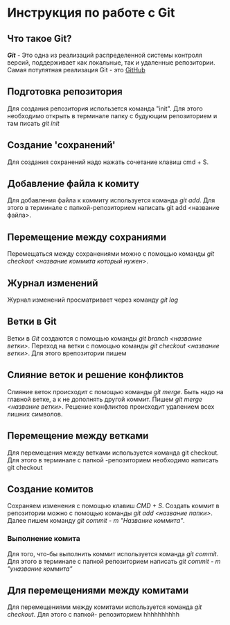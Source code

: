 # Инструкция по работе с Git

## Что такое Git?

**_Git_** - Это одна из реализаций распределенной системы контроля версий, поддерживает как локальные, так и удаленные репозитории.
Самая потулятная реализация Git - это [GitHub](https://github.com)

## Подготовка репозитория

Для создания репозитория использется команда "init". Для этого необходимо открыть в терминале папку с будующим репозиторием и там писать _git init_

## Создание 'сохранений'

Для создания сохранений надо нажать сочетание клавиш cmd + S.

## Добавление файла к комиту

Для добавления файла к коммиту используется команда _git add_. Для этого в терминале с папкой-репозиторием написать git add <название файла>.

## Перемещение между сохраниями

Перемещаться между сохранениями можно с помощью команды _git checkout <название коммита который нужен>_.

## Журнал изменений

Журнал изменений просматривает через команду _git log_

## Ветки в Git

Ветки в _Git_ создаются с помощью команды _git branch <название ветки>_. Переход на ветки с помощью команды _git checkout <название ветки>_.
Для этого  врепозитории  пишем 


## Слияние веток и решение конфликтов

Слияние веток происходит с помощью команды _git merge_. Быть надо на главной ветке, а к не дополнять другой коммит. Пишем _git merge <название ветки>_. Решение конфликтов происходит удалением всех лишних символов.

## Перемещение между ветками

Для перемещения между ветками используется команда git checkout. Для  этого в терминале с папкой -репозиторием необходимо написать git checkout

## Создание комитов

Сохраняем изменения с помощью клавиш _CMD + S_. Создать коммит в репозитории можно с помощью команды _git add <название папки>_. Далее пишем команду _git commit - m "Название коммита"_.

### Выполнение комита

Для того, что-бы выполнить коммит используется команда _git commit_. Для этого в терминале с папкой репозиторием написать _git commit - m "yназвание коммита"_

## Для перемещениями между комитами

Для перемещениями между комитами используется команда _git checkout_. Для этого с папкой- репозиторием hhhhhhhhhh

